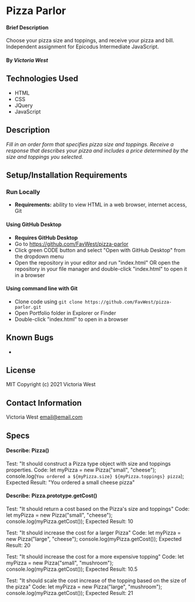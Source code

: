 # Pizza Parlor

#### Brief Description
Choose your pizza size and toppings, and receive your pizza and bill. Independent assignment for Epicodus Intermediate JavaScript.

#### By _**Victoria West**_

## Technologies Used
* HTML
* CSS
* JQuery
* JavaScript

## Description
_Fill in an order form that specifies pizza size and toppings. Receive a response that describes your pizza and includes a price determined by the size and toppings you selected._

## Setup/Installation Requirements
### Run Locally
* **Requirements:** ability to view HTML in a web browser, internet access, Git
#### Using GitHub Desktop
* **Requires GitHub Desktop**
* Go to https://github.com/FavWest/pizza-parlor
* Click green CODE button and select "Open with GitHub Desktop" from the dropdown menu
* Open the repository in your editor and run "index.html" OR open the repository in your file manager and double-click "index.html" to open it in a browser
#### Using command line with Git
* Clone code using `git clone https://github.com/FavWest/pizza-parlor.git`
* Open Portfolio folder in Explorer or Finder
* Double-click "index.html" to open in a browser
## Known Bugs
* 
## License
MIT
Copyright (c) 2021 Victoria West
## Contact Information
Victoria West email@email.com

## Specs
#### Describe: Pizza()
Test: "It should construct a Pizza type object with size and toppings properties.
Code:
let myPizza = new Pizza("small", "cheese");
console.log(`You ordered a ${myPizza.size} ${myPizza.toppings} pizza`);
Expected Result: "You ordered a small cheese pizza"

#### Describe: Pizza.prototype.getCost()
Test: "It should return a cost based on the Pizza's size and toppings"
Code: let myPizza = new Pizza("small", "cheese");
console.log(myPizza.getCost());
Expected Result: 10

Test: "It should increase the cost for a larger Pizza"
Code: let myPizza = new Pizza("large", "cheese");
console.log(myPizza.getCost());
Expected Result: 20

Test: "It should increase the cost for a more expensive topping"
Code: let myPizza = new Pizza("small", "mushroom");
console.log(myPizza.getCost());
Expected Result: 10.5

Test: "It should scale the cost increase of the topping based on the size of the pizza"
Code: let myPizza = new Pizza("large", "mushroom");
console.log(myPizza.getCost());
Expected Result: 21
